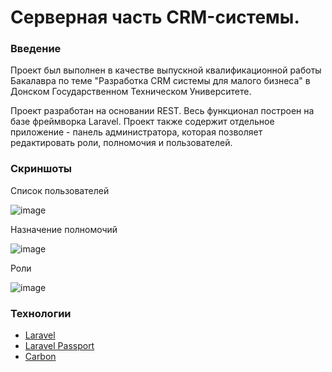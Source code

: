 # Серверная часть CRM-системы.

### Введение
Проект был выполнен в качестве выпускной квалификационной работы Бакалавра по теме "Разработка CRM системы для малого бизнеса" в Донском Государственном Техническом Университете.

Проект разработан на основании REST. Весь функционал построен на базе фреймворка Laravel. Проект также содержит отдельное приложение - панель администратора, которая позволяет редактировать роли, полномочия и пользователей.

### Скриншоты

Список пользователей

![image](https://user-images.githubusercontent.com/115009384/196264115-7b354acd-5d02-4734-b524-9ef021eb5014.png)

Назначение полномочий

![image](https://user-images.githubusercontent.com/115009384/196264210-7ffd9c34-a322-40b1-b44d-6afa2f6fb1e7.png)

Роли

![image](https://user-images.githubusercontent.com/115009384/196264252-bb062181-8921-485b-9195-1f86081b3b80.png)


### Технологии 
- [Laravel](https://github.com/laravel/laravel.git)
- [Laravel Passport](https://github.com/laravel/passport.git)
- [Carbon](https://github.com/CarbonPHP/carbon.git)
